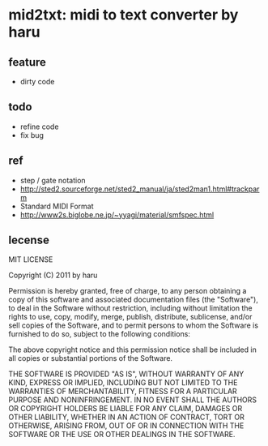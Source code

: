 # mid2txt: midi to text converter by haru

## feature
* dirty code

## todo
* refine code
* fix bug

## ref
* step / gate notation
 * http://sted2.sourceforge.net/sted2_manual/ja/sted2man1.html#trackparm
* Standard MIDI Format
 * http://www2s.biglobe.ne.jp/~yyagi/material/smfspec.html

## lecense
MIT LICENSE

Copyright (C) 2011 by haru

Permission is hereby granted, free of charge, to any person obtaining a copy
of this software and associated documentation files (the "Software"), to deal
in the Software without restriction, including without limitation the rights
to use, copy, modify, merge, publish, distribute, sublicense, and/or sell
copies of the Software, and to permit persons to whom the Software is
furnished to do so, subject to the following conditions:

The above copyright notice and this permission notice shall be included in
all copies or substantial portions of the Software.

THE SOFTWARE IS PROVIDED "AS IS", WITHOUT WARRANTY OF ANY KIND, EXPRESS OR
IMPLIED, INCLUDING BUT NOT LIMITED TO THE WARRANTIES OF MERCHANTABILITY,
FITNESS FOR A PARTICULAR PURPOSE AND NONINFRINGEMENT. IN NO EVENT SHALL THE
AUTHORS OR COPYRIGHT HOLDERS BE LIABLE FOR ANY CLAIM, DAMAGES OR OTHER
LIABILITY, WHETHER IN AN ACTION OF CONTRACT, TORT OR OTHERWISE, ARISING FROM,
OUT OF OR IN CONNECTION WITH THE SOFTWARE OR THE USE OR OTHER DEALINGS IN
THE SOFTWARE.
